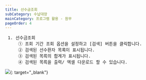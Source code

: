 ```yaml
---
title: 선수금조회
subCategory: 수납대장
mainCategory: 프로그램 활용 - 원무
pageOrder: 4
---
```


<pre>
 <t2><bold>1. 선수금조회</bold></t2>
     ① 조회 기간 조회 옵션을 설정하고 [검색] 버튼을 클릭합니다.
     ② 검색된 선수환자 목록이 표시됩니다.
     ③ 검색된 목륵의 합계가 표시됩니다.
     ④ 검색된 목륵을 출력/ 엑셀 다운로드 할 수 있습니다.
</pre>

[![](/images/{{page.url}}_1.png)](/images/{{page.url}}_1.png){: target="_blank"}